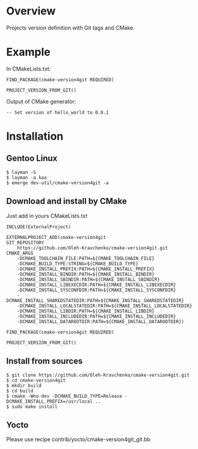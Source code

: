 # Overview

Projects version definition with Git tags and CMake.

# Example

In CMakeLists.txt:

	FIND_PACKAGE(cmake-version4git REQUIRED)

	PROJECT_VERSION_FROM_GIT()

Output of CMake generator:

	-- Set version of hello_world to 0.0.1

# Installation

## Gentoo Linux

	$ layman -S
	$ layman -a kaa
	$ emerge dev-util/cmake-version4git -a

## Download and install by CMake

Just add in yours CMakeLists.txt

	INCLUDE(ExternalProject)

	EXTERNALPROJECT_ADD(cmake-version4git
	GIT_REPOSITORY
		https://github.com/Oleh-Kravchenko/cmake-version4git.git
	CMAKE_ARGS
		-DCMAKE_TOOLCHAIN_FILE:PATH=${CMAKE_TOOLCHAIN_FILE}
		-DCMAKE_BUILD_TYPE:STRING=${CMAKE_BUILD_TYPE}
		-DCMAKE_INSTALL_PREFIX:PATH=${CMAKE_INSTALL_PREFIX}
		-DCMAKE_INSTALL_BINDIR:PATH=${CMAKE_INSTALL_BINDIR}
		-DCMAKE_INSTALL_SBINDIR:PATH=${CMAKE_INSTALL_SBINDIR}
		-DCMAKE_INSTALL_LIBEXECDIR:PATH=${CMAKE_INSTALL_LIBEXECDIR}
		-DCMAKE_INSTALL_SYSCONFDIR:PATH=${CMAKE_INSTALL_SYSCONFDIR}
		-DCMAKE_INSTALL_SHAREDSTATEDIR:PATH=${CMAKE_INSTALL_SHAREDSTATEDIR}
		-DCMAKE_INSTALL_LOCALSTATEDIR:PATH=${CMAKE_INSTALL_LOCALSTATEDIR}
		-DCMAKE_INSTALL_LIBDIR:PATH=${CMAKE_INSTALL_LIBDIR}
		-DCMAKE_INSTALL_INCLUDEDIR:PATH=${CMAKE_INSTALL_INCLUDEDIR}
		-DCMAKE_INSTALL_DATAROOTDIR:PATH=${CMAKE_INSTALL_DATAROOTDIR})

	FIND_PACKAGE(cmake-version4git REQUIRED)

	PROJECT_VERSION_FROM_GIT()

## Install from sources

	$ git clone https://github.com/Oleh-Kravchenko/cmake-version4git.git
	$ cd cmake-version4git
	$ mkdir build
	$ cd build
	$ cmake -Wno-dev -DCMAKE_BUILD_TYPE=Release -DCMAKE_INSTALL_PREFIX=/usr/local ..
	$ sudo make install

## Yocto

Please use recipe contrib/yocto/cmake-version4git_git.bb
